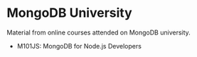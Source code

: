 MongoDB University
===================

Material from online courses attended on MongoDB university.


* M101JS: MongoDB for Node.js Developers